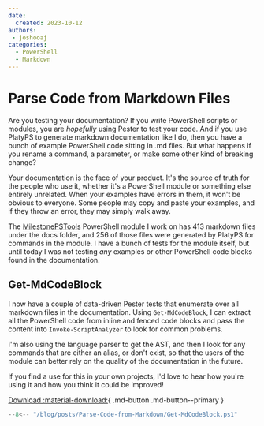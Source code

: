 ```yaml
---
date:
  created: 2023-10-12
authors:
 - joshooaj
categories:
  - PowerShell
  - Markdown
---
```


# Parse Code from Markdown Files

Are you testing your documentation? If you write PowerShell scripts or modules, you are *hopefully* using Pester to
test your code. And if you use PlatyPS to generate markdown documentation like I do, then you have a bunch of example
PowerShell code sitting in .md files. But what happens if you rename a command, a parameter, or make some other kind of
breaking change?

<!-- more -->

Your documentation is the face of your product. It's the source of truth for the people who use it, whether it's a
PowerShell module or something else entirely unrelated. When your examples have errors in them, it won't be obvious to
everyone. Some people may copy and paste your examples, and if they throw an error, they may simply walk away.

The [MilestonePSTools](https://www.milestonepstools.com) PowerShell module I work on has 413 markdown files under the
docs folder, and 256 of those files were generated by PlatyPS for commands in the module. I have a bunch of tests for
the module itself, but until today I was not testing *any* examples or other PowerShell code blocks found in the
documentation.

## Get-MdCodeBlock

I now have a couple of data-driven Pester tests that enumerate over all markdown files in the documentation. Using
`Get-MdCodeBlock`, I can extract all the PowerShell code from inline and fenced code blocks and pass the content into
`Invoke-ScriptAnalyzer` to look for common problems.

I'm also using the language parser to get the AST, and then I look for any commands that are either an alias, or don't
exist, so that the users of the module can better rely on the quality of the documentation in the future.

If you find a use for this in your own projects, I'd love to hear how you're using it and how you think it could be improved!

[Download :material-download:](Get-MdCodeBlock.ps1){ .md-button .md-button--primary }

```powershell linenums="1"
--8<-- "/blog/posts/Parse-Code-from-Markdown/Get-MdCodeBlock.ps1"
```
